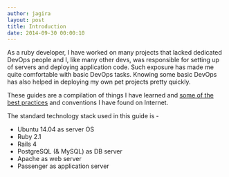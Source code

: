 ```yaml
---
author: jagira
layout: post
title: Introduction
date: 2014-09-30 00:00:10
---
```


As a ruby developer, I have worked on many projects that lacked
dedicated DevOps people and I, like many other devs, was responsible for
setting up of servers and deploying application code. Such exposure has
made me quite comfortable with basic DevOps tasks. Knowing some basic DevOps 
has also helped in deploying my own pet projects pretty quickly.

These guides are a compilation of things I have learned and [some of the
best practices](http://plusbryan.com/my-first-5-minutes-on-a-server-or-essential-security-for-linux-servers) 
and conventions I have found on Internet.

The standard technology stack used in this guide is -

+ Ubuntu 14.04 as server OS
+ Ruby 2.1
+ Rails 4
+ PostgreSQL (& MySQL) as DB server
+ Apache as web server
+ Passenger as application server




